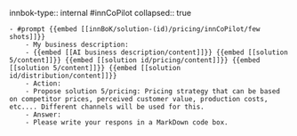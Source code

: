 innbok-type:: internal
#innCoPilot
collapsed:: true

	- #prompt {{embed [[innBoK/solution-(id)/pricing/innCoPilot/few shots]]}}
		- My business description:
		- {{embed [[AI business description/content]]}} {{embed [[solution 5/content]]}} {{embed [[solution id/pricing/content]]}} {{embed [[solution 5/content]]}} {{embed [[solution id/distribution/content]]}}
		- Action:
		- Propose solution 5/pricing: Pricing strategy that can be based on competitor prices, perceived customer value, production costs, etc.... Different channels will be used for this.
		- Answer:
		- Please write your respons in a MarkDown code box.
